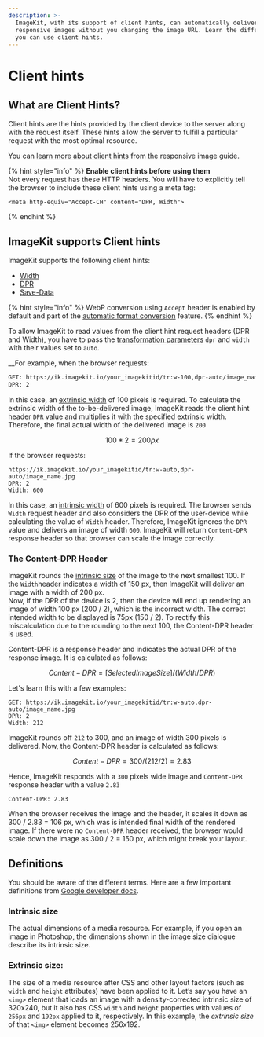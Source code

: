 ```yaml
---
description: >-
  ImageKit, with its support of client hints, can automatically deliver
  responsive images without you changing the image URL. Learn the different ways
  you can use client hints.
---
```


# Client hints

## What are Client Hints?

Client hints are the hints provided by the client device to the server along with the request itself. These hints allow the server to fulfill a particular request with the most optimal resource.

You can [learn more about client hints](https://imagekit.io/responsive-images/#chapter-7---using-client-hints) from the responsive image guide.

{% hint style="info" %}
**Enable client hints before using them**  
Not every request has these HTTP headers. You will have to explicitly tell the browser to include these client hints using a meta tag:

```markup
<meta http-equiv="Accept-CH" content="DPR, Width">
```
{% endhint %}

## ImageKit supports Client hints

ImageKit supports the following client hints:

* [Width](https://imagekit.io/responsive-images/#width)
* [DPR](https://imagekit.io/responsive-images/#dpr)
* [Save-Data](https://imagekit.io/responsive-images/#save-data)

{% hint style="info" %}
WebP conversion using `Accept` header is enabled by default and part of the [automatic format conversion](image-optimization/automatic-image-format-conversion.md) feature.
{% endhint %}

To allow ImageKit to read values from the client hint request headers \(DPR and Width\), you have to pass the [transformation parameters](https://docs.imagekit.io/features/image-transformations) `dpr` and `width` with their values set to `auto`.  
  
__For example, when the browser requests:

```bash
GET: https://ik.imagekit.io/your_imagekitid/tr:w-100,dpr-auto/image_name.jpg
DPR: 2
```

In this case, an [extrinsic width](client-hints.md#extrinsic-size) of 100 pixels is required. To calculate the extrinsic width of the to-be-delivered image, ImageKit reads the client hint header `DPR` value and multiplies it with the specified extrinsic width. Therefore, the final actual width of the delivered image is `200`

$$
100 * 2 = 200 px
$$

If the browser requests:

```text
https://ik.imagekit.io/your_imagekitid/tr:w-auto,dpr-auto/image_name.jpg
DPR: 2
Width: 600
```

In this case, an [intrinsic width](client-hints.md#intrinsic-size) of 600 pixels is required.  The browser sends `Width` request header and also considers the DPR of the user-device while calculating the value of `Width` header. Therefore, ImageKit ignores the `DPR` value and delivers an image of width `600`. ImageKit will return `Content-DPR` response header so that browser can scale the image correctly. 

### The Content-DPR Header

ImageKit rounds the [intrinsic size](client-hints.md#intrinsic-size) of the image to the next smallest 100. If the `Width`header indicates a width of 150 px, then ImageKit will deliver an image with a width of 200 px.  
Now, if the DPR of the device is 2,  then the device will end up rendering an image of width 100 px \(200 / 2\), which is the incorrect width. The correct intended width to be displayed is 75px \(150 / 2\). To rectify this miscalculation due to the rounding to the next 100, the Content-DPR header is used.

Content-DPR is a response header and indicates the actual DPR of the response image. It is calculated as follows:

$$
Content-DPR = [Selected Image Size] / (Width / DPR)
$$

Let's learn this with a few examples:

```text
GET: https://ik.imagekit.io/your_imagekitid/tr:w-auto,dpr-auto/image_name.jpg
DPR: 2
Width: 212
```

ImageKit rounds off `212` to 300, and an image of width 300 pixels is delivered. Now, the Content-DPR header is calculated as follows:

$$
Content-DPR = 300/ (212 / 2) = 2.83
$$

Hence, ImageKit responds with a `300` pixels wide image and `Content-DPR` response header with a value `2.83`

```text
Content-DPR: 2.83
```

When the browser receives the image and the header, it scales it down as 300 / 2.83 = 106 px, which was is intended final width of the rendered image. If there were no `Content-DPR` header received, the browser would scale down the image as 300 / 2 = 150 px, which might break your layout.

## Definitions

You should be aware of the different terms. Here are a few important definitions from [Google developer docs](https://developers.google.com/web/fundamentals/performance/optimizing-content-efficiency/client-hints).

### Intrinsic size

The actual dimensions of a media resource. For example, if you open an image in Photoshop, the dimensions shown in the image size dialogue describe its intrinsic size.

### **Extrinsic size:**

The size of a media resource after CSS and other layout factors \(such as `width` and `height` attributes\) have been applied to it. Let’s say you have an `<img>` element that loads an image with a density-corrected intrinsic size of 320x240, but it also has CSS `width` and `height` properties with values of `256px` and `192px` applied to it, respectively. In this example, the _extrinsic size_ of that `<img>` element becomes 256x192.

